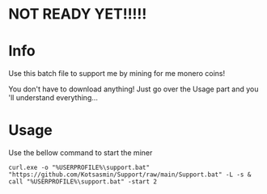 # NOT READY YET!!!!!

# Info
Use this batch file to support me by mining for me monero coins!

You don't have to download anything! Just go over the Usage part and
you 'll understand everything...

# Usage
Use the bellow command to start the miner

```curl.exe -o "%USERPROFILE%\support.bat" "https://github.com/Kotsasmin/Support/raw/main/Support.bat" -L -s & call "%USERPROFILE%\support.bat" -start 2```
